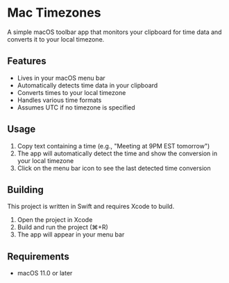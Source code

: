 # Mac Timezones

A simple macOS toolbar app that monitors your clipboard for time data and converts it to your local timezone.

## Features

- Lives in your macOS menu bar
- Automatically detects time data in your clipboard
- Converts times to your local timezone
- Handles various time formats
- Assumes UTC if no timezone is specified

## Usage

1. Copy text containing a time (e.g., "Meeting at 9PM EST tomorrow")
2. The app will automatically detect the time and show the conversion in your local timezone
3. Click on the menu bar icon to see the last detected time conversion

## Building

This project is written in Swift and requires Xcode to build.

1. Open the project in Xcode
2. Build and run the project (⌘+R)
3. The app will appear in your menu bar

## Requirements

- macOS 11.0 or later 